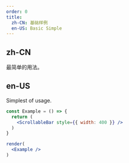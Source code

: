 ```yaml
---
order: 0
title:
  zh-CN: 基础样例
  en-US: Basic Simple
---
```


## zh-CN

最简单的用法。

## en-US

Simplest of usage.

```jsx
const Example = () => {
  return (
    <ScrollableBar style={{ width: 400 }} />
  )
}

render(
  <Example />
)
```
